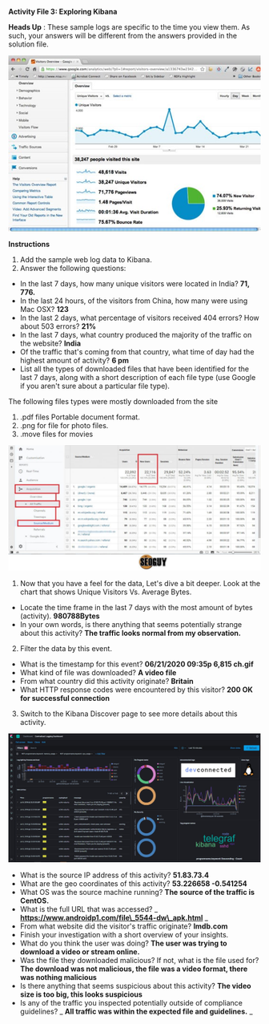 **Activity File 3: Exploring Kibana**

  **Heads Up** : These sample logs are specific to the time you view them. As such, your answers will be different from the answers provided in the solution file.

![](images/kibana1.jpg)

**Instructions**

1. Add the sample web log data to Kibana.
2. Answer the following questions:
  - In the last 7 days, how many unique visitors were located in India? **71, 776.**
  - In the last 24 hours, of the visitors from China, how many were using Mac OSX? **123**
  - In the last 2 days, what percentage of visitors received 404 errors? How about 503 errors? **21%**
  - In the last 7 days, what country produced the majority of the traffic on the website? **India**
  - Of the traffic that&#39;s coming from that country, what time of day had the highest amount of activity? **6 pm**
  - List all the types of downloaded files that have been identified for the last 7 days, along with a short description of each file type (use Google if you aren&#39;t sure about a particular file type).

The following files types were mostly downloaded from the site

1. .pdf files Portable document format.
2. .png for file for photo files.
3. .move files for movies

![](images/kibana2.jpg)

1. Now that you have a feel for the data, Let&#39;s dive a bit deeper. Look at the chart that shows Unique Visitors Vs. Average Bytes.
  - Locate the time frame in the last 7 days with the most amount of bytes (activity). **980788Bytes**
  - In your own words, is there anything that seems potentially strange about this activity? **The traffic looks normal from my observation.**
2. Filter the data by this event.
  - What is the timestamp for this event? **06/21/2020 09:35p 6,815 ch.gif**
  - What kind of file was downloaded? **A video file**
  - From what country did this activity originate? **Britain**
  - What HTTP response codes were encountered by this visitor? **200 OK for successful connection**
3. Switch to the Kibana Discover page to see more details about this activity.

![](images/kibana3.jpg)

- What is the source IP address of this activity? **51.83.73.4**
- What are the geo coordinates of this activity? **53.226658 -0.541254**
- What OS was the source machine running? **The source of the traffic is CentOS.**
- What is the full URL that was accessed? _ **https://www.androidp1.com/file\_5544-dw\_apk.html** _
- From what website did the visitor&#39;s traffic originate? **Imdb.com**
- Finish your investigation with a short overview of your insights.
- What do you think the user was doing? **The user was trying to download a video or stream online.**
- Was the file they downloaded malicious? If not, what is the file used for? **The download was not malicious, the file was a video format, there was nothing malicious**
- Is there anything that seems suspicious about this activity? **The video size is too big, this looks suspicious**
- Is any of the traffic you inspected potentially outside of compliance guidelines?
_ **All traffic was within the expected file and guidelines.** _